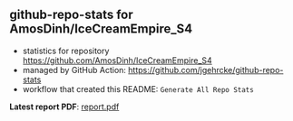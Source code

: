 ## github-repo-stats for AmosDinh/IceCreamEmpire_S4

- statistics for repository https://github.com/AmosDinh/IceCreamEmpire_S4
- managed by GitHub Action: https://github.com/jgehrcke/github-repo-stats
- workflow that created this README: `Generate All Repo Stats`

**Latest report PDF**: [report.pdf](https://github.com/AmosDinh/repo-stats/raw/github-repo-stats/AmosDinh/IceCreamEmpire_S4/latest-report/report.pdf)

